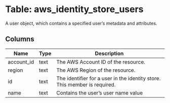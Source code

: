
# Table: aws_identity_store_users
A user object, which contains a specified user’s metadata and attributes.
## Columns
| Name        | Type           | Description  |
| ------------- | ------------- | -----  |
|account_id|text|The AWS Account ID of the resource.|
|region|text|The AWS Region of the resource.|
|id|text|The identifier for a user in the identity store.  This member is required.|
|name|text|Contains the user’s user name value|
